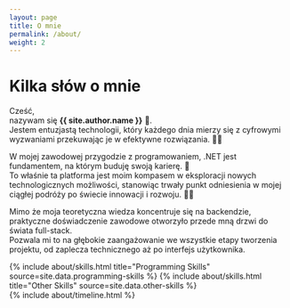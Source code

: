 ```yaml
---
layout: page
title: O mnie
permalink: /about/
weight: 2
---
```


# **Kilka słów o mnie**

Cześć, <br>
nazywam się **{{ site.author.name }}** :wave:. <br> 
Jestem entuzjastą technologii, który każdego dnia mierzy się z cyfrowymi wyzwaniami przekuwając je w efektywne rozwiązania. :man_technologist: <br>

W mojej zawodowej przygodzie z programowaniem, .NET jest fundamentem, na którym buduję swoją karierę. 🔨 <br>
To właśnie ta platforma jest moim kompasem w eksploracji nowych technologicznych możliwości, stanowiąc trwały punkt odniesienia w mojej ciągłej podróży po świecie innowacji i rozwoju. 🧭🌐 <br>

Mimo że moja teoretyczna wiedza koncentruje się na backendzie, praktyczne doświadczenie zawodowe otworzyło przede mną drzwi do świata full-stack. <br> 
Pozwala mi to na głębokie zaangażowanie we wszystkie etapy tworzenia projektu, od zaplecza technicznego aż po interfejs użytkownika. <br>

<div class="row">
{% include about/skills.html title="Programming Skills" source=site.data.programming-skills %}
{% include about/skills.html title="Other Skills" source=site.data.other-skills %}
</div>

<div class="row">
{% include about/timeline.html %}
</div>